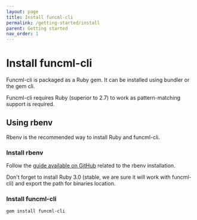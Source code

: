 ```yaml
---
layout: page
title: Install funcml-cli
permalink: /getting-started/install
parent: Getting started
nav_order: 1
---
```

# Install funcml-cli

Funcml-cli is packaged as a Ruby gem. It can be installed using bundler or the gem cli.

Funcml-cli requires Ruby (superior to 2.7) to work as pattern-matching support is required.

## Using rbenv

Rbenv is the recommended way to install Ruby and funcml-cli.

### Install rbenv

Follow the [guide available on GitHub](https://github.com/rbenv/rbenv) related to the rbenv installation.

Don't forget to install Ruby 3.0 (stable, we are sure it will work with funcml-cli) and export the path for binaries location.

### Install funcml-cli

```bash
gem install funcml-cli
```